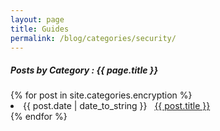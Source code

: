 ```yaml
---
layout: page
title: Guides
permalink: /blog/categories/security/
---
```


<h5> Posts by Category : {{ page.title }} </h5>

<div class="card">
{% for post in site.categories.encryption %}
 <li class="category-posts"><span>{{ post.date | date_to_string }}</span> &nbsp; <a href="{{ post.url }}">{{ post.title }}</a></li>
{% endfor %}
</div>